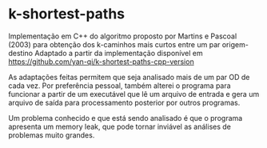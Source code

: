 # k-shortest-paths
Implementação em C++ do algoritmo proposto por Martins e Pascoal (2003) para obtenção dos k-caminhos mais curtos entre um par origem-destino
Adaptado a partir da implementação disponível em https://github.com/yan-qi/k-shortest-paths-cpp-version

As adaptações feitas permitem que seja analisado mais de um par OD de cada vez. 
Por preferência pessoal, também alterei o programa para funcionar a partir de um executável que lê um arquivo de entrada e gera um arquivo de saída para processamento posterior por outros programas.

Um problema conhecido e que está sendo analisado é que o programa apresenta um memory leak, que pode tornar inviável as análises de problemas muito grandes.
